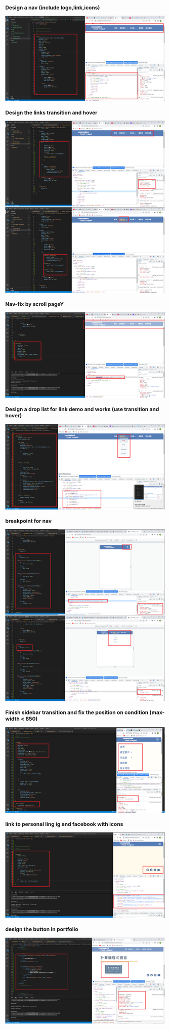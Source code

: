 ### Design a nav (include logo,link,icons)

![](1.png)

### Design the links transition and hover

![](2-1.png)
![](2-2.png)

### Nav-fix by scroll pageY

![](3.png)

### Design a drop list for link demo and works (use transition and hover)

![](4.png)

### breakpoint for nav

![](5-1.png)
![](5-2.png)

### Finish sidebar transition and fix the position on condition (max-width < 850)

![](6.png)

### link to personal ling ig and facebook with icons

![](7.png)

### design the button in portfolio

![](8.png)
